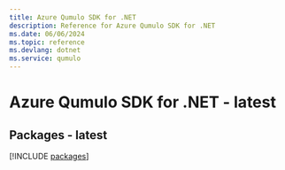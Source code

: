 ```yaml
---
title: Azure Qumulo SDK for .NET
description: Reference for Azure Qumulo SDK for .NET
ms.date: 06/06/2024
ms.topic: reference
ms.devlang: dotnet
ms.service: qumulo
---
```

# Azure Qumulo SDK for .NET - latest
## Packages - latest
[!INCLUDE [packages](qumulo-index.md)]